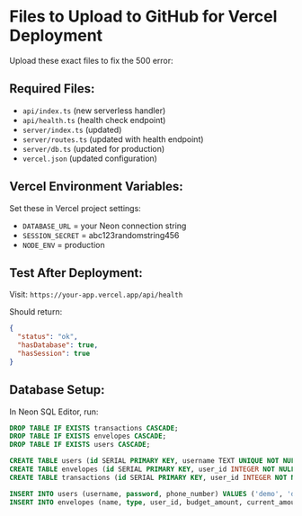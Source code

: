 # Files to Upload to GitHub for Vercel Deployment

Upload these exact files to fix the 500 error:

## Required Files:
- `api/index.ts` (new serverless handler)
- `api/health.ts` (health check endpoint) 
- `server/index.ts` (updated)
- `server/routes.ts` (updated with health endpoint)
- `server/db.ts` (updated for production)
- `vercel.json` (updated configuration)

## Vercel Environment Variables:
Set these in Vercel project settings:
- `DATABASE_URL` = your Neon connection string
- `SESSION_SECRET` = abc123randomstring456 
- `NODE_ENV` = production

## Test After Deployment:
Visit: `https://your-app.vercel.app/api/health`

Should return:
```json
{
  "status": "ok",
  "hasDatabase": true,
  "hasSession": true
}
```

## Database Setup:
In Neon SQL Editor, run:
```sql
DROP TABLE IF EXISTS transactions CASCADE;
DROP TABLE IF EXISTS envelopes CASCADE; 
DROP TABLE IF EXISTS users CASCADE;

CREATE TABLE users (id SERIAL PRIMARY KEY, username TEXT UNIQUE NOT NULL, password TEXT NOT NULL, phone_number VARCHAR(20), sms_number VARCHAR(20));
CREATE TABLE envelopes (id SERIAL PRIMARY KEY, user_id INTEGER NOT NULL REFERENCES users(id), name VARCHAR(100) NOT NULL, type VARCHAR(20) NOT NULL, budget_amount DECIMAL(10,2) NOT NULL, current_amount DECIMAL(10,2) NOT NULL DEFAULT 0, period VARCHAR(20) NOT NULL DEFAULT 'monthly', icon VARCHAR(50) NOT NULL DEFAULT 'wallet', is_active BOOLEAN NOT NULL DEFAULT true, created_at TIMESTAMP NOT NULL DEFAULT CURRENT_TIMESTAMP);
CREATE TABLE transactions (id SERIAL PRIMARY KEY, user_id INTEGER NOT NULL REFERENCES users(id), envelope_id INTEGER NOT NULL REFERENCES envelopes(id), amount DECIMAL(10,2) NOT NULL, description TEXT, source VARCHAR(20) NOT NULL DEFAULT 'sms', created_at TIMESTAMP NOT NULL DEFAULT CURRENT_TIMESTAMP);

INSERT INTO users (username, password, phone_number) VALUES ('demo', 'demo123', '+12345678901');
INSERT INTO envelopes (name, type, user_id, budget_amount, current_amount, icon) VALUES ('Groceries', 'expense', 1, 400.00, 125.50, '🛒'), ('Gas', 'expense', 1, 150.00, 89.25, '⛽'), ('Vacation', 'savings', 1, 200.00, 150.00, '✈️'), ('Emergency Fund', 'savings', 1, 100.00, 75.30, '🚨');
```